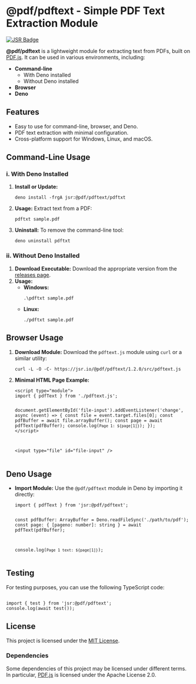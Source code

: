 <h1>@pdf/pdftext - Simple PDF Text Extraction Module</h1>

<a href="https://jsr.io/@pdf/pdftext">
<img src="https://jsr.io/badges/@pdf/pdftext" alt="JSR Badge" />
</a>

<p><strong>@pdf/pdftext</strong> is a lightweight module for extracting text from PDFs, built on 
<a href="https://mozilla.github.io/pdf.js/">PDF.js</a>. It can be used in various environments, including:</p>

<ul>
<li><strong>Command-line</strong>
<ul>
<li>With Deno installed</li>
<li>Without Deno installed</li>
</ul>
</li>
<li><strong>Browser</strong></li>
<li><strong>Deno</strong></li>
</ul>

<h2>Features</h2>
<ul>
<li>Easy to use for command-line, browser, and Deno.</li>
<li>PDF text extraction with minimal configuration.</li>
<li>Cross-platform support for Windows, Linux, and macOS.</li>
</ul>

<h2>Command-Line Usage</h2>

<h3>i. With Deno Installed</h3>
<ol>
<li><strong>Install or Update:</strong>
<pre><code>deno install -frgA jsr:@pdf/pdftext/pdftxt</code></pre>
</li>
<li><strong>Usage:</strong> Extract text from a PDF:
<pre><code>pdftxt sample.pdf</code></pre>
</li>
<li><strong>Uninstall:</strong> To remove the command-line tool:
<pre><code>deno uninstall pdftxt</code></pre>
</li>
</ol>

<h3>ii. Without Deno Installed</h3>
<ol>
<li><strong>Download Executable:</strong> Download the appropriate version from the 
<a href="https://github.com/tinyCodes1/pdftext/tree/main/Dist">releases page</a>.
</li>
<li><strong>Usage:</strong>
<ul>
<li><strong>Windows:</strong>
<pre><code>.\pdftxt sample.pdf</code></pre>
</li>
<li><strong>Linux:</strong>
<pre><code>./pdftxt sample.pdf</code></pre>
</li>
</ul>
</li>
</ol>

<h2>Browser Usage</h2>
<ol>
<li><strong>Download Module:</strong> Download the <code>pdftext.js</code> module using 
<code>curl</code> or a similar utility:
<pre><code>curl -L -O -C- https://jsr.io/@pdf/pdftext/1.2.0/src/pdftext.js</code></pre>
</li>
<li><strong>Minimal HTML Page Example:</strong>
<pre><code>&lt;script type="module"&gt;
import { pdfText } from './pdftext.js';

document.getElementById('file-input').addEventListener('change', async (event) =&gt; {
const file = event.target.files[0];
const pdfBuffer = await file.arrayBuffer();
const page = await pdfText(pdfBuffer);
console.log(`Page 1: ${page[1]}`);
});
&lt;/script&gt;

&lt;input type="file" id="file-input" /&gt;
</code></pre>
</li>
</ol>

<h2>Deno Usage</h2>
<ul>
<li><strong>Import Module:</strong> Use the <code>@pdf/pdftext</code> module in Deno by importing it directly:
<pre><code>import { pdfText } from 'jsr:@pdf/pdftext';

const pdfBuffer: ArrayBuffer = Deno.readFileSync('./path/to/pdf');
const page: { [pageno: number]: string } = await pdfText(pdfBuffer);

console.log(`Page 1 text: ${page[1]}`);
</code></pre>
</li>
</ul>

<h2>Testing</h2>
<p>For testing purposes, you can use the following TypeScript code:</p>
<pre><code>
import { test } from 'jsr:@pdf/pdftext';
console.log(await test());
</code></pre>

<h2>License</h2>
<p>This project is licensed under the <a href="./LICENSE/LICENSE.txt">MIT License</a>.</p>

<h3>Dependencies</h3>
<p>
Some dependencies of this project may be licensed under different terms. In particular, 
<a href="https://mozilla.github.io/pdf.js/">PDF.js</a> is licensed under the Apache License 2.0.
</p>
